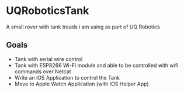# UQRoboticsTank
A small rover with tank treads i am using as part of UQ Robotics

## Goals
- Tank with serial wire control
- Tank with ESP8266 Wi-Fi module and able to be controlled with wifi commands over Netcat
- Write an iOS Application to control the Tank
- Move to Apple Watch Application (with iOS Helper App)
